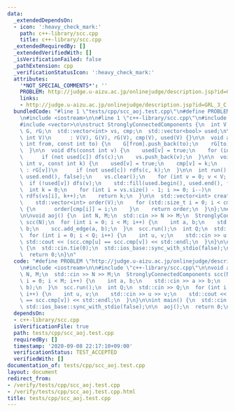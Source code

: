 ```yaml
---
data:
  _extendedDependsOn:
  - icon: ':heavy_check_mark:'
    path: c++-library/scc.cpp
    title: c++-library/scc.cpp
  _extendedRequiredBy: []
  _extendedVerifiedWith: []
  _isVerificationFailed: false
  _pathExtension: cpp
  _verificationStatusIcon: ':heavy_check_mark:'
  attributes:
    '*NOT_SPECIAL_COMMENTS*': ''
    PROBLEM: http://judge.u-aizu.ac.jp/onlinejudge/description.jsp?id=GRL_3_C
    links:
    - http://judge.u-aizu.ac.jp/onlinejudge/description.jsp?id=GRL_3_C
  bundledCode: "#line 1 \"tests/cpp/scc_aoj.test.cpp\"\n#define PROBLEM \"http://judge.u-aizu.ac.jp/onlinejudge/description.jsp?id=GRL_3_C\"\
    \n#include <iostream>\n\n#line 1 \"c++-library/scc.cpp\"\n#include <algorithm>\n\
    #include <vector>\n\nstruct StronglyConnectedComponents {\n  int V;\n  std::vector<std::vector<int>>\
    \ G, rG;\n  std::vector<int> vs, cmp;\n  std::vector<bool> used;\n\n  StronglyConnectedComponents(const\
    \ int V)\n      : V(V), G(V), rG(V), cmp(V), used(V) {}\n\n  void add_edge(const\
    \ int from, const int to) {\n    G[from].push_back(to);\n    rG[to].push_back(from);\n\
    \  }\n\n  void dfs(const int v) {\n    used[v] = true;\n    for (int c : G[v])\n\
    \      if (not used[c]) dfs(c);\n    vs.push_back(v);\n  }\n\n  void rdfs(const\
    \ int v, const int k) {\n    used[v] = true;\n    cmp[v] = k;\n    for (int c\
    \ : rG[v])\n      if (not used[c]) rdfs(c, k);\n  }\n\n  int run() {\n    std::fill(used.begin(),\
    \ used.end(), false);\n    vs.clear();\n    for (int v = 0; v < V; v++)\n    \
    \  if (!used[v]) dfs(v);\n    std::fill(used.begin(), used.end(), false);\n  \
    \  int k = 0;\n    for (int i = vs.size() - 1; i >= 0; i--)\n      if (!used[vs[i]])\
    \ rdfs(vs[i], k++);\n    return k;\n  }\n\n  std::vector<int> create_order() {\n\
    \    std::vector<int> order(V);\n    for (std::size_t i = 0; i < cmp.size(); i++)\
    \ {\n      order[cmp[i]] = i;\n    }\n    return order;\n  }\n};\n#line 5 \"tests/cpp/scc_aoj.test.cpp\"\
    \n\nvoid aoj() {\n  int N, M;\n  std::cin >> N >> M;\n  StronglyConnectedComponents\
    \ scc(N);\n  for (int i = 0; i < M; i++) {\n    int a, b;\n    std::cin >> a >>\
    \ b;\n    scc.add_edge(a, b);\n  }\n  scc.run();\n  int Q;\n  std::cin >> Q;\n\
    \  for (int i = 0; i < Q; i++) {\n    int u, v;\n    std::cin >> u >> v;\n   \
    \ std::cout << (scc.cmp[u] == scc.cmp[v]) << std::endl;\n  }\n}\n\nint main()\
    \ {\n  std::cin.tie(0);\n  std::ios_base::sync_with_stdio(false);\n\n  aoj();\n\
    \  return 0;\n}\n"
  code: "#define PROBLEM \"http://judge.u-aizu.ac.jp/onlinejudge/description.jsp?id=GRL_3_C\"\
    \n#include <iostream>\n\n#include \"c++-library/scc.cpp\"\n\nvoid aoj() {\n  int\
    \ N, M;\n  std::cin >> N >> M;\n  StronglyConnectedComponents scc(N);\n  for (int\
    \ i = 0; i < M; i++) {\n    int a, b;\n    std::cin >> a >> b;\n    scc.add_edge(a,\
    \ b);\n  }\n  scc.run();\n  int Q;\n  std::cin >> Q;\n  for (int i = 0; i < Q;\
    \ i++) {\n    int u, v;\n    std::cin >> u >> v;\n    std::cout << (scc.cmp[u]\
    \ == scc.cmp[v]) << std::endl;\n  }\n}\n\nint main() {\n  std::cin.tie(0);\n \
    \ std::ios_base::sync_with_stdio(false);\n\n  aoj();\n  return 0;\n}\n"
  dependsOn:
  - c++-library/scc.cpp
  isVerificationFile: true
  path: tests/cpp/scc_aoj.test.cpp
  requiredBy: []
  timestamp: '2020-09-08 22:17:10+09:00'
  verificationStatus: TEST_ACCEPTED
  verifiedWith: []
documentation_of: tests/cpp/scc_aoj.test.cpp
layout: document
redirect_from:
- /verify/tests/cpp/scc_aoj.test.cpp
- /verify/tests/cpp/scc_aoj.test.cpp.html
title: tests/cpp/scc_aoj.test.cpp
---
```

